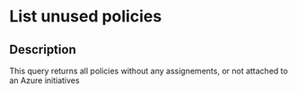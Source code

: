 # List unused policies




## Description

This query returns all policies without any assignements, or not attached to an Azure initiatives

